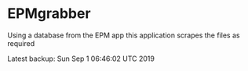 # EPMgrabber
Using a database from the EPM app this application scrapes the files as required


Latest backup: Sun Sep 1 06:46:02 UTC 2019
